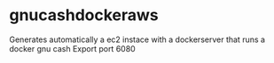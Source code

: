 # gnucashdockeraws
Generates automatically a ec2 instace with a dockerserver that runs a docker gnu cash
Export port 6080
